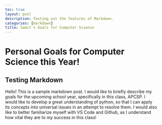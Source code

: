 ```yaml
---
toc: true
layout: post
description: Testing out the features of Markdown.
categories: [markdown]
title: Samit's Goals for Computer Science
---
```

# Personal Goals for Computer Science this Year!

## Testing Markdown

Hello! This is a sample markdown post. I would like to briefly describe my goals for the upcoming school year, specifically in this class, APCSP. I would like to develop a great understanding of python, so that I can apply its concepts into universal issues in an attempt to resolve them. I would also like to better familiarize myself with VS Code and Github, as I understand how vital they are to my success in this class!